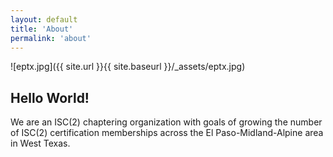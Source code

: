 ```yaml
---
layout: default
title: 'About'
permalink: 'about'
---
```


![eptx.jpg]({{ site.url }}{{ site.baseurl }}/_assets/eptx.jpg)<br>

## Hello World!
We are an ISC(2) chaptering organization with goals of growing the number of ISC(2) certification memberships across the El Paso-Midland-Alpine area in West Texas.

